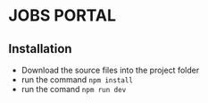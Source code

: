 # JOBS PORTAL


## Installation

- Download the source files into the project folder
- run the command ``npm install``
- run the comand ``npm run dev``